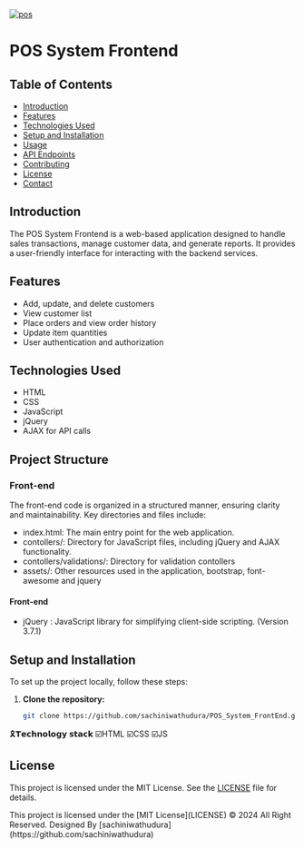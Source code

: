 <a href="https://git.io/typing-svg">
  <img src="https://readme-typing-svg.herokuapp.com?font=Fira+Code&weight=600&size=50&pause=1000&center=true&vCenter=true&color=D8BFD8&width=835&height=70&lines=POS+SYSTEM+FRONTEND" alt="pos" />
</a>

# POS System Frontend
## Table of Contents
- [Introduction](#introduction)
- [Features](#features)
- [Technologies Used](#technologies-used)
- [Setup and Installation](#setup-and-installation)
- [Usage](#usage)
- [API Endpoints](#api-endpoints)
- [Contributing](#contributing)
- [License](#license)
- [Contact](#contact)
## Introduction
The POS System Frontend is a web-based application designed to handle sales transactions, manage customer data, and generate reports. It provides a user-friendly interface for interacting with the backend services.
## Features
- Add, update, and delete customers
- View customer list
- Place orders and view order history
- Update item quantities
- User authentication and authorization
## Technologies Used
- HTML
- CSS
- JavaScript
- jQuery
- AJAX for API calls
## Project Structure

### Front-end

The front-end code is organized in a structured manner, ensuring clarity and maintainability. Key directories and files include:

- index.html: The main entry point for the web application.
- contollers/: Directory for JavaScript files, including jQuery and AJAX functionality.
- contollers/validations/: Directory for validation contollers
- assets/: Other resources used in the application, bootstrap, font-awesome and jquery
#### Front-end

- jQuery : JavaScript library for simplifying client-side scripting. (Version 3.7.1)


## Setup and Installation
To set up the project locally, follow these steps:
1. **Clone the repository:**
   ```bash
   git clone https://github.com/sachiniwathudura/POS_System_FrontEnd.git
   
🎗️𝗧𝗲𝗰𝗵𝗻𝗼𝗹𝗼𝗴𝘆 𝘀𝘁𝗮𝗰𝗸 ☑️HTML ☑️CSS ☑️JS 

## License
This project is licensed under the MIT License. See the [LICENSE](LICENSE) file for details.
<div align="left">
This project is licensed under the [MIT License](LICENSE)
© 2024 All Right Reserved.
Designed By [sachiniwathudura](https://github.com/sachiniwathudura)
</div>

